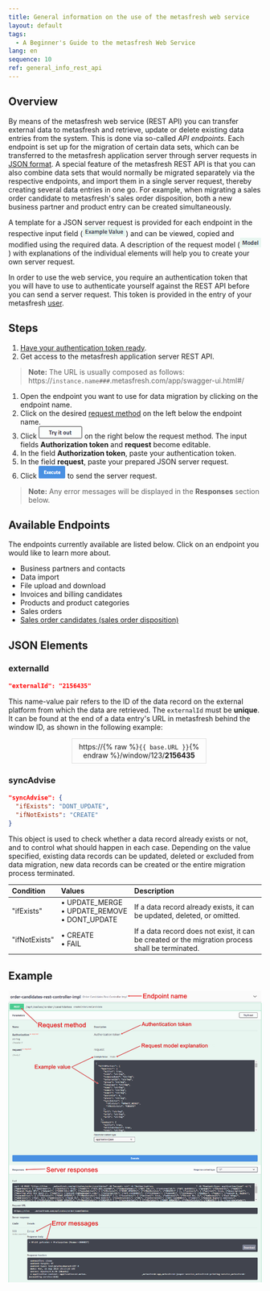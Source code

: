 ```yaml
---
title: General information on the use of the metasfresh web service
layout: default
tags:
  - A Beginner's Guide to the metasfresh Web Service
lang: en
sequence: 10
ref: general_info_rest_api
---
```


## Overview
By means of the metasfresh web service (REST API) you can transfer external data to metasfresh and retrieve, update or delete existing data entries from the system. This is done via so-called *API endpoints*. Each endpoint is set up for the migration of certain data sets, which can be transferred to the metasfresh application server through server requests in <a href="https://www.json.org/index.html" title="Introducing JSON" target="blank">JSON format</a>. A special feature of the metasfresh REST API is that you can also combine data sets that would normally be migrated separately via the respective endpoints, and import them in a single server request, thereby creating several data entries in one go. For example, when migrating a sales order candidate to metasfresh's sales order disposition, both a new business partner and product entry can be created simultaneously.

A template for a JSON server request is provided for each endpoint in the respective input field (![request example](assets/example_value.png)) and can be viewed, copied and modified using the required data. A description of the request model (![request model](assets/model.png)) with explanations of the individual elements will help you to create your own server request.

In order to use the web service, you require an authentication token that you will have to use to authenticate yourself against the REST API before you can send a server request. This token is provided in the entry of your metasfresh [user](../../webui_collection/EN/Add_user).

## Steps
1. [Have your authentication token ready](../../webui_collection/EN/Authentication_token).
1. Get access to the metasfresh application server REST API.
 >**Note:** The URL is usually composed as follows:<br> https://`instance.name###`.metasfresh.com/app/swagger-ui.html#/

1. Open the endpoint you want to use for data migration by clicking on the endpoint name.
1. Click on the desired <a href="https://www.w3schools.com/tags/ref_httpmethods.asp" title="HTTP Request Methods" target="blank">request method</a> on the left below the endpoint name.
1. Click !["Try it out"](assets/button_try_it_out.png) on the right below the request method. The input fields **Authorization token** and **request** become editable.
1. In the field **Authorization token**, paste your authentication token.
1. In the field **request**, paste your prepared JSON server request.
1. Click ![Execute](assets/button_execute.png) to send the server request.
 >**Note:** Any error messages will be displayed in the **Responses** section below.

## Available Endpoints
The endpoints currently available are listed below. Click on an endpoint you would like to learn more about.

- Business partners and contacts
- Data import
- File upload and download
- Invoices and billing candidates
- Products and product categories
- Sales orders
- [Sales order candidates (sales order disposition)](order-candidates-rest-controller-impl)

## JSON Elements

### externalId

```json
"externalId": "2156435"
```

This name-value pair refers to the ID of the data record on the external platform from which the data are retrieved. The `externalId` must be **unique**. It can be found at the end of a data entry's URL in metasfresh behind the window ID, as shown in the following example:

<p style="margin-left:25%; width:50%; border:1px; border-style:solid; border-color:#dddddd; padding:0.5em; text-align:center;">https://{% raw %}<code>{{ base.URL }}</code>{% endraw %}/window/123/<strong>2156435</strong></p>

### syncAdvise

```json
"syncAdvise": {
  "ifExists": "DONT_UPDATE",
  "ifNotExists": "CREATE"
}
```

This object is used to check whether a data record already exists or not, and to control what should happen in each case. Depending on the value specified, existing data records can be updated, deleted or excluded from data migration, new data records can be created or the entire migration process terminated.

| Condition | Values | Description |
| :--- | :--- |:--- |
| "ifExists" | •&nbsp;UPDATE_MERGE<br> •&nbsp;UPDATE_REMOVE<br> •&nbsp;DONT_UPDATE | If a data record already exists, it can be updated, deleted, or omitted. |
| "ifNotExists" | •&nbsp;CREATE<br> •&nbsp;FAIL | If a data record does not exist, it can be created or the migration process shall be terminated. |

## Example
![REST API endpoint: Order candidates](assets/REST_API_endpoint_example.png)
